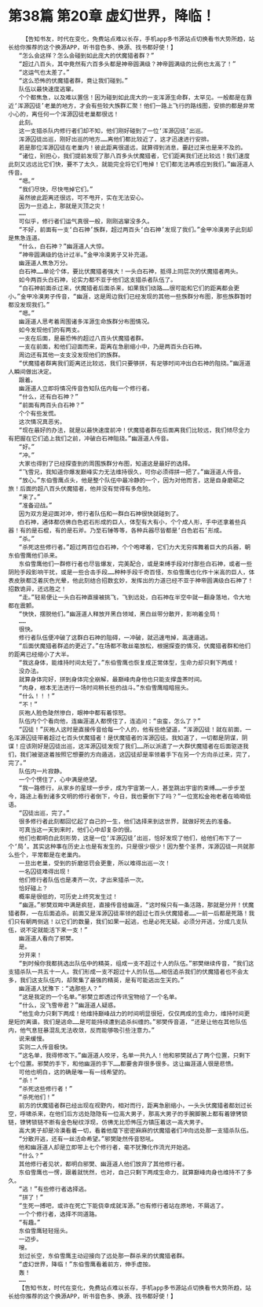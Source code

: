 # 第38篇 第20章 虚幻世界，降临！
        【告知书友，时代在变化，免费站点难以长存，手机app多书源站点切换看书大势所趋，站长给你推荐的这个换源APP，听书音色多、换源、找书都好使！】
       “怎么会这样？怎么会碰到如此庞大的伏魔猎者群？”
       “超过八百头，其中竟然有六百多头都是神帝圆满级？神帝圆满级的比例也太高了！”
       “这运气也太差了。”
       “这么恐怖的伏魔猎者群，竟让我们碰到。”
       队伍以最快速度逃窜。
       个个都焦急，以及难以置信！因为碰到如此庞大的一支浑源生命群，太罕见。一般都是在靠近‘浑源囚徒’老巢的地方，才会有些较大族群汇聚！他们一路上飞行的路线图，安排的都是非常小心的，离任何一个浑源囚徒老巢都很远！
       此刻。
       这一支猎杀队内修行者们却不知，他们刚好碰到了一位‘浑源囚徒’出巡。
       浑源囚徒出巡，刚好出巡的地方……离他们都比较近了，这才迅速进行安排。
       若是那位浑源囚徒在老巢内！彼此距离很遥远，就算得到消息，要赶过来也是来不及的。
       “诸位，别担心，我们提前发现了那八百多头伏魔猎者，它们距离我们还比较远！我们速度此刻又远远比它们快，要不了太久，就能完全将它们甩掉！它们都无法再感应到我们。”幽涯道人传音。
       “嗯。”
       “我们尽快，尽快甩掉它们。”
       虽然彼此距离还很远，可不甩开，实在无法安心。
       因为一旦追上，那就是灭顶之灾！
       ……
       可似乎，修行者们运气真很一般，刚刚逃窜没多久。
       “不好，前面有一支‘白石神’族群，超过两百头‘白石神’发现了我们。”金甲冷漠男子此刻却是焦急连道。
       “什么，白石神？”幽涯道人大惊。
       “神帝圆满级的估计过半。”金甲冷漠男子又补充道。
       幽涯道人焦急万分。
       白石神……单论个体，要比伏魔猎者强大！一头白石神，抵得上同层次的伏魔猎者两头。
       如今两百头白石神，论实力都不亚于他们这支猎杀者队伍了。
       “白石神前面杀过来，伏魔猎者后面杀来，如果我们绕路……很可能和它们的距离都会更小。”金甲冷漠男子传音，“幽涯，这是周边我们已经发现的其他一些族群分布图，那些族群暂时都没发现我们。”
       “嗯。”
       幽涯道人思考着周围诸多浑源生命族群分布图情况。
       如今发现他们的有两支。
       一支在后面，是最恐怖的超过八百头伏魔猎者群。
       一支在前面，和他们迎面而来，距离在急剧缩小中，乃是两百头白石神。
       周边还有其他一支支没发现他们的族群。
       “伏魔猎者群离我们距离还比较远，我们只要够拼，有足够时间冲出白石神的阻挠。”幽涯道人瞬间做出决定。
       跟着。
       幽涯道人立即将情况传音告知队伍内每一个修行者。
       “什么，还有白石神？”
       “前面有两百头白石神？”
       个个有些发慌。
       这次情况真恶劣。
       “现在最好的办法，就是以最快速度前冲！伏魔猎者群在后面离我们比较远，我们倾尽全力有把握在它们追上我们之前，冲破白石神阻挠。”幽涯道人传音。
       “好。”
       “冲。”
       大家也得到了已经探查到的周围族群分布图，知道这是最好的选择。
       “飞雪兄，我知道你爆发巅峰实力无法维持很久，可你必须得拼一把了。”幽涯道人传音。
       “放心。”东伯雪鹰点头，他是整个队伍中最冷静的一个，因为对他而言，这是自身磨砺之旅！后面的超八百头伏魔猎者，他并没有觉得有多危险。
       “来了。”
       “准备迎战。”
       因为双方是迎面对冲，修行者队伍和一群白石神很快就碰到了。
       白石神，通体都仿佛白色岩石形成的巨人，体型有大有小，个个成人形，手中还拿着些兵器！有的是石棍，有的是石斧。乃至石锤等等，各种兵器尽皆都是‘白色岩石’形成。
       “杀。”
       “杀死这些修行者。”超过两百位白石神，个个咆哮着，它们力大无穷挥舞着巨大的兵器，朝东伯雪鹰他们杀来。
       东伯雪鹰他们一群修行者也尽皆爆发，完美配合，或是束缚手段对付那些白石神，或者一些阴险手段影响干扰，或是一些合击手段……种种手段千奇百怪，东伯雪鹰也化作十米高的巨人，体表皮肤都泛着灰色光晕，他此刻结合招数玄妙，发挥出的力道已经不亚于神帝圆满级白石神了！招数诡异，还远胜之！
       “走。”轻易便让一头白石神直接被挑飞，飞到远处，白石神在半空中就一翻身落地，令大地都在震颤。
       “快快，摆脱他们。”幽涯道人释放开黑白领域，黑白丝带分散开，影响着全局！
       ……
       很快。
       修行者队伍便冲破了这群白石神的阻碍，一冲破，就迅速甩掉，高速遁逃。
       “后面伏魔猎者群追的更近了。”在场都不敢丝毫放松，根据探查的情况，伏魔猎者群和他们的距离已经缩小了大半。
       “我这身体，能维持时间太短了。”东伯雪鹰也恢复成正常体型，生命力却只剩下两成！
       没办法。
       就算身体完好，拼到身体完全崩解，最巅峰肉身他也只能支撑盏茶时间。
       “肉身，根本无法进行一场时间稍长些的战斗。”东伯雪鹰暗暗摇头。
       “什么！！！”
       “不！”
       灰袍人脸色陡然惨白，眼神中都有着惊怒。
       队伍内个个看向他，连幽涯道人都愣住了，连追问：“虫蛮，怎么了？”
       “囚徒！”灰袍人这时是直接传音给每一个人的，他有些绝望道，“浑源囚徒！就在前面，一名浑源囚徒带着超过七百头伏魔猎者！是伏魔猎者的浑源囚徒。我知道了，一切都是阴谋，阴谋！应该刚好是囚徒出巡，这浑源囚徒发现了我们……所以派遣了一大群伏魔猎者在后面驱逐我们，我们被驱逐着按照它想要的方向遁逃，这囚徒却是率领着手下在另一个方向杀过来，完了，完了。”
       队伍内一片寂静。
       一个个愣住了，心中满是绝望。
       “我一路修行，从家乡的星球一步步，成为宇宙第一人，甚至跳出宇宙的束缚……一步步至今，路途上看到诸多文明的修行者倒下，今日，我也要倒下了吗？”一位宽松金袍老者在喃喃低语。
       “囚徒出巡，完了。”
       很多修行者此刻都回忆起了自己的一生，他们选择来到这世界，就做好死去的准备。
       可真当这一天到来时，他们心中却复杂的很。
       他们也都明白此刻形势，这是一位‘浑源囚徒’出巡，恰好发现了他们，给他们布下了一个‘局’。其实这种事在历史上也是有发生的，只是很少很少！因为整个圣界，浑源囚徒一共就那么些个，平常都是在老巢内。
       一旦出老巢，受到的折磨惩罚会更重，所以难得出巡一次！
       一名囚徒难得出现！
       他们修行者队伍也是凑齐一次，才出来猎杀一次。
       恰好碰上？
       概率是很低的，可历史上终究发生过！
       “幽涯。”邪樊双眸中满是疯狂，直接传音给幽涯，“这时候只有一条活路，那就是分开！伏魔猎者群，一在后面追杀。前面又是浑源囚徒率领的超过七百头伏魔猎者……一前一后都是死路！我们只有朝两侧逃！以它们的数量，我们如果一起逃，也是必死无疑。必须分开逃，分成几支队伍，说不定就能活下来一支！”
       幽涯道人看向了邪樊。
       是。
       分开来！
       “到时候你我都挑选出队伍中的精英，组成一支不超过十人的队伍。”邪樊继续传音，“我们这支猎杀队一共五十一人。我们形成一支不超过十人的队伍……相信追杀我们的伏魔猎者也不会太多，我们这支队伍内，却聚集了最强的精英，是有可能逃出生天的。”
       幽涯道人犹豫下：“选那些人？”
       “这是我定的一个名单。”邪樊立即透过传讯宝物给了一个名单。
       “什么，没飞雪帝君？”幽涯道人疑惑。
       “他生命力只剩下两成！他维持巅峰战力的时间明显很短，仅仅两成的生命力，维持时间更是短的离谱。我们是逃命……是可能持续遭到追杀纠缠的。”邪樊传音道，“还是让他在其他队伍内，他气息狂暴混乱无法收敛，反而能够吸引些注意力。”
       说来缓慢。
       实则二人传音极快。
       “这名单，我得修改下。”幽涯道人咬牙，名单一共九人！他和邪樊就占了两个位置，只剩下七个位置。邪樊的手下，和他幽涯的手下……都要舍弃很多很多。这让幽涯道人很是悲愤。
       可他也明白，这的确是唯一有一线希望的。
       “杀！”
       “杀死这些修行者！”
       “杀死他们！”
       前方的伏魔猎者群已经出现在视野内，相对而行，距离急剧缩小，一头头伏魔猎者都划过长空，呼啸杀来，在他们后方远处隐隐有一位高大男子，那高大男子的手腕脚腕上都有着镣铐锁链，镣铐锁链不断有金色秘纹浮现，仿佛无比恐怖压力镇压着这一高大男子。
       高大男子却是冷漠看着一切，看着他麾下密密麻麻的伏魔猎者们冲向远处那一支猎杀队伍。
       “分散开逃，还有一丝活命希望。”邪樊陡然传音怒吼。
       他和幽涯道人却是立即带上七个修行者，毫不犹豫化作流光开始逃。
       “什么？”
       其他修行者见状，都明白邪樊、幽涯道人他们放弃了其他修行者。
       东伯雪鹰也一愣，跟着就恍然，也对，自己只剩下两成生命力，就算巅峰肉身也维持不了多久。
       “逃！”有些修行者选择逃。
       “拼了！”
       “生死一搏吧，或许在死亡下能侥幸成就浑源。”也有修行者站在原地，不屑逃了。
       一个个修行者，选择不同道路。
       “有趣。”
       东伯雪鹰轻轻摇头。
       一迈步。
       嗖。
       划过长空，东伯雪鹰主动迎接向了远处那一群杀来的伏魔猎者群。
       “虚幻世界，降临！”东伯雪鹰看着前方，伸手虚按。
       轰！
       ……
       【告知书友，时代在变化，免费站点难以长存，手机app多书源站点切换看书大势所趋，站长给你推荐的这个换源APP，听书音色多、换源、找书都好使！】